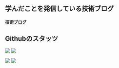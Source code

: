 ## 学んだことを発信している技術ブログ

#### [技術ブログ](https://otaku-programmer.com/)

## Githubのスタッツ

![](http://github-profile-summary-cards.vercel.app/api/cards/stats?username=ryotaro-tenya0727&theme=github)
![](http://github-profile-summary-cards.vercel.app/api/cards/profile-details?username=ryotaro-tenya0727&theme=github)

![](http://github-profile-summary-cards.vercel.app/api/cards/repos-per-language?username=ryotaro-tenya0727&theme=github)
![](http://github-profile-summary-cards.vercel.app/api/cards/most-commit-language?username=ryotaro-tenya0727&theme=github)


